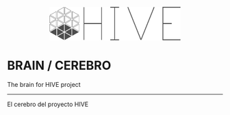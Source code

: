 <p align="center"><img width="306" src="docs/assets/logo.png" alt="HIVE logo"/></p>
<h1>BRAIN / CEREBRO</h1>

<p>The brain for HIVE project</p>
<hr> 
<p>El cerebro del proyecto HIVE</p>
